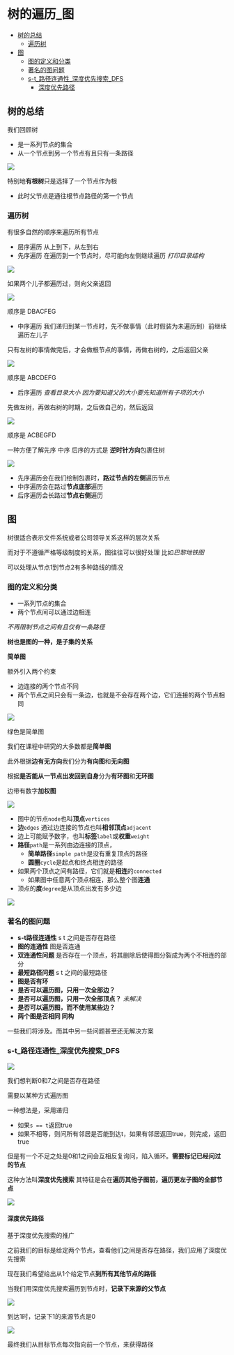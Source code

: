 # 树的遍历_图
 
* [树的总结](#树的总结)
  * [遍历树](#遍历树)
* [图](#图)
  * [图的定义和分类](#图的定义和分类)
  * [著名的图问题](#著名的图问题)
  * [s-t_路径连通性_深度优先搜索_DFS](#s-t_路径连通性_深度优先搜索_DFS)
    * [深度优先路径](#深度优先路径)

## 树的总结

我们回顾树

* 是一系列节点的集合
* 从一个节点到另一个节点有且只有一条路径

![](img/ccf01b38.png)

特别地**有根树**只是选择了一个节点作为根

* 此时父节点是通往根节点路径的第一个节点

### 遍历树

有很多自然的顺序来遍历所有节点

* 层序遍历 从上到下，从左到右
* 先序遍历 在遍历到一个节点时，尽可能向左侧继续遍历 *打印目录结构*

![](img/315c3c0f.png)

如果两个儿子都遍历过，则向父亲返回 

![](img/1a1691fa.png)

顺序是 DBACFEG

* 中序遍历 我们递归到某一节点时，先不做事情（此时假装为未遍历到）前继续遍历左儿子

只有左树的事情做完后，才会做根节点的事情，再做右树的，之后返回父亲

![](img/595bf50d.png)

顺序是 ABCDEFG

* 后序遍历 *查看目录大小 因为要知道父的大小要先知道所有子项的大小*

先做左树，再做右树的时期，之后做自己的，然后返回

![](img/40a900c6.png)

顺序是 ACBEGFD

一种方便了解先序 中序 后序的方式是 **逆时针方向**包裹住树

![](img/b88b1081.png)

* 先序遍历会在我们绘制包裹时，**路过节点的左侧**遍历节点
* 中序遍历会在路过**节点底部**遍历
* 后序遍历会长路过**节点右侧**遍历

## 图

树很适合表示文件系统或者公司领导关系这样的层次关系

而对于不遵循严格等级制度的关系，图往往可以很好处理 比如*巴黎地铁图*

可以处理从节点1到节点2有多种路线的情况

### 图的定义和分类

* 一系列节点的集合
* 两个节点间可以通过边相连

*不再限制节点之间有且仅有一条路径*

**树也是图的一种，是子集的关系**

**简单图**

额外引入两个约束

* 边连接的两个节点不同
* 两个节点之间只会有一条边，也就是不会存在两个边，它们连接的两个节点相同

![](img/ec093af8.png)

绿色是简单图

我们在课程中研究的大多数都是**简单图**

此外根据**边有无方向**我们分为**有向图**和**无向图**

根据**是否能从一节点出发回到自身**分为**有环图**和**无环图**

边带有数字**加权图**

![](img/57e924dc.png)

* 图中的节点`node`也叫**顶点**`vertices`
* **边**`edges` 通过边连接的节点也叫**相邻顶点**`adjacent`
* 边上可能赋予数字，也叫**标签**`label`或**权重**`weight`
* **路径**`path`是一系列由边连接的顶点，
  * **简单路径**`simple path`是没有重复顶点的路径
  * **圆圈**`cycle`是起点和终点相连的路径
* 如果两个顶点之间有路径，它们就是**相连**的`connected`
  * 如果图中任意两个顶点相连，那么整个图**连通**
* 顶点的**度**`degree`是从顶点出发有多少边

![](img/94c6d019.png)

### 著名的图问题

* **s-t路径连通性** s t 之间是否存在路径
* **图的连通性** 图是否连通
* **双连通性问题** 是否存在一个顶点，将其删除后使得图分裂成为两个不相连的部分
* **最短路径问题** s t 之间的最短路径
* **图是否有环**
* **是否可以遍历图，只用一次全部边？**
* **是否可以遍历图，只用一次全部顶点？** *未解决*
* **是否可以遍历图，而不使用某些边？**
* **两个图是否相同 同构**

一些我们将涉及。而其中另一些问题甚至还无解决方案

### s-t_路径连通性_深度优先搜索_DFS

![](img/21dbb72b.png)

我们想判断0和7之间是否存在路径

需要以某种方式遍历图

一种想法是，采用递归

* 如果`s == t`返回true
* 如果不相等，则问所有邻居是否能到达t，如果有邻居返回true，则完成，返回true

但是有一个不足之处是0和1之间会互相反复询问，陷入循环。**需要标记已经问过的节点**

这种方法叫**深度优先搜索** 其特征是会在**遍历其他子图前，遍历更左子图的全部节点**

![](img/3f6ed394.png)

#### 深度优先路径

基于深度优先搜索的推广

之前我们的目标是给定两个节点，查看他们之间是否存在路径，我们应用了深度优先搜索

现在我们希望给出从1个给定节点**到所有其他节点的路径**

当我们用深度优先搜索遍历到节点时，**记录下来源的父节点**

![](img/36951378.png)

到达1时，记录下1的来源节点是0

![](img/be9fbb77.png)

最终我们从目标节点每次指向前一个节点，来获得路径
